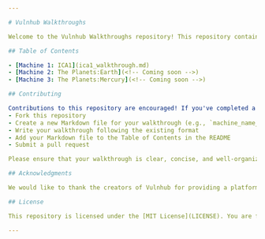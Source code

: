 ```yaml
---

# Vulnhub Walkthroughs

Welcome to the Vulnhub Walkthroughs repository! This repository contains detailed walkthroughs for various Vulnhub machines, providing step-by-step guides to complete each machine. Whether you're a beginner or an experienced pentester, these walkthroughs will help you enhance your skills and knowledge in penetration testing.

## Table of Contents

- [Machine 1: ICA1](ica1_walkthrough.md)
- [Machine 2: The Planets:Earth](<!-- Coming soon -->)
- [Machine 3: The Planets:Mercury](<!-- Coming soon -->)

## Contributing

Contributions to this repository are encouraged! If you've completed a Vulnhub machine and would like to share your walkthrough, please follow these guidelines:
- Fork this repository
- Create a new Markdown file for your walkthrough (e.g., `machine_name_walkthrough.md`)
- Write your walkthrough following the existing format
- Add your Markdown file to the Table of Contents in the README
- Submit a pull request

Please ensure that your walkthrough is clear, concise, and well-organized. Feel free to include screenshots, code snippets, or additional resources to enhance the content.

## Acknowledgments

We would like to thank the creators of Vulnhub for providing a platform for learning and practicing cybersecurity skills. Additionally, we extend our gratitude to the security community for their ongoing contributions and support.

## License

This repository is licensed under the [MIT License](LICENSE). You are free to use, modify, and distribute the contents of this repository, provided you give appropriate credit and include a copy of the license.

---
```

